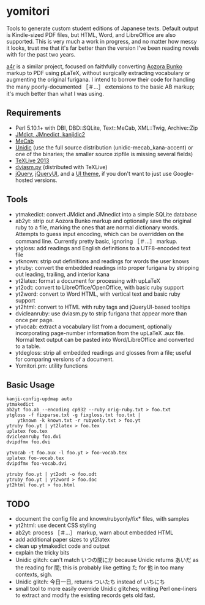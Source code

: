 yomitori
========

Tools to generate custom student editions of Japanese texts.
Default output is Kindle-sized PDF files, but HTML, Word, and
LibreOffice are also supported. This is very much a work in
progress, and no matter how messy it looks, trust me that it's
far better than the version I've been reading novels with for
the past two years.

[a4r](https://github.com/takahashim/aozora4reader) is a similar
project, focused on faithfully converting
[Aozora Bunko](http://www.aozora.gr.jp/) markup to PDF using pLaTeX,
without surgically extracting vocabulary or augmenting the original
furigana. I intend to borrow their code for handling the many 
poorly-documented ［＃...］ extensions to the basic AB markup; it's 
much better than what I was using.

Requirements
------------

* Perl 5.10.1+ with DBI, DBD::SQLite, Text::MeCab, XML::Twig, Archive::Zip
* [JMdict, JMnedict, kanjidic2](http://www.edrdg.org/)
* [MeCab](https://code.google.com/p/mecab/)
* [Unidic](http://en.sourceforge.jp/projects/unidic/)
  (use the full source distribution (unidic-mecab_kana-accent) or
  one of the binaries; the smaller source zipfile is missing several
  fields)
* [TeXLive 2013](http://www.tug.org/texlive/)
* [dviasm.py](http://www.ctan.org/tex-archive/dviware/dviasm)
  (distributed with TeXLive)
* [jQuery](http://jquery.com/), [jQueryUI](http://jqueryui.com/),
  and a [UI theme](http://jqueryui.com/themeroller/), if you don't
  want to just use Google-hosted versions.

Tools
-----

* ytmakedict: convert JMdict and JMnedict into a simple SQLite database
* ab2yt: strip out Aozora Bunko markup and optionally save the original
  ruby to a file, marking the ones that are normal dictionary words.
  Attempts to guess input encoding, which can be overridden on the
  command line. Currently pretty basic, ignoring ［＃...］ markup.
* ytgloss: add readings and English definitions to a UTF8-encoded text file
* ytknown: strip out definitions and readings for words the user knows
* ytruby: convert the embedded readings into proper furigana by stripping
  out leading, trailing, and interior kana
* yt2latex: format a document for processing with upLaTeX
* yt2odt: convert to LibreOffice/OpenOffice, with basic ruby support
* yt2word: convert to Word HTML, with vertical text and basic ruby support
* yt2html: convert to HTML with ruby tags and jQueryUI-based tooltips
* dvicleanruby: use dviasm.py to strip furigana that appear more than
  once per page.
* ytvocab: extract a vocabulary list from a document, optionally
  incorporating page-number information from the upLaTeX .aux file.
  Normal text output can be pasted into Word/LibreOffice and
  converted to a table.
* ytdegloss: strip all embedded readings and glosses from a file;
  useful for comparing versions of a document.
* Yomitori.pm: utility functions

Basic Usage
-----------

	kanji-config-updmap auto
	ytmakedict
	ab2yt foo.ab --encoding cp932 --ruby orig-ruby.txt > foo.txt
    ytgloss -f fixparse.txt -g fixgloss.txt foo.txt |
        ytknown -k known.txt -r rubyonly.txt > foo.yt
    ytruby foo.yt | yt2latex > foo.tex
    uplatex foo.tex
    dvicleanruby foo.dvi
    dvipdfmx foo.dvi

    ytvocab -t foo.aux -l foo.yt > foo-vocab.tex
	uplatex foo-vocab.tex
	dvipdfmx foo-vocab.dvi

    ytruby foo.yt | yt2odt -o foo.odt
    ytruby foo.yt | yt2word > foo.doc
	yt2html foo.yt > foo.html

TODO
----

* document the config file and known/rubyonly/fix* files, with samples
* yt2html: use decent CSS styling
* ab2yt: process ［＃...］ markup, warn about embedded HTML
* add additional paper sizes to yt2latex
* clean up ytmakedict code and output
* explain the tricky bits
* Unidic glitch: can't match いつの間にか because Unidic returns あいだ
  as the reading for 間; this is probably like getting た for 他 in
  too many contexts, sigh.
* Unidic glitch: 今日一日, returns ついたち instead of いちにち
* small tool to more easily override Unidic glitches; writing Perl
  one-liners to extract and modify the existing records gets old fast.
